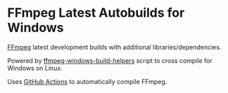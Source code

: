 # FFmpeg Latest Autobuilds for Windows

[FFmpeg](https://ffmpeg.org/) latest development builds with additional libraries/dependencies.

Powered by [ffmpeg-windows-build-helpers](https://github.com/rdp/ffmpeg-windows-build-helpers) script to cross compile for Windows on Linux.

Uses [GitHub Actions](https://github.com/features/actions) to automatically compile FFmpeg.